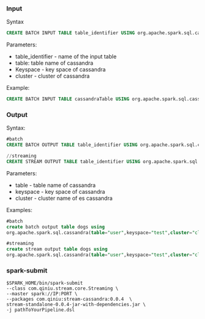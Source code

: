 ### Input
Syntax

```sql
CREATE BATCH INPUT TABLE table_identifier USING org.apache.spark.sql.cassandra(table=<table>, keyspace=<keyspace>, cluster=<cluster>);
```

Parameters:

- table_identifier - name of the input table
- table:  table name of cassandra
- Keyspace - key space of cassandra
- cluster - cluster of cassandra

Example:

```sql
CREATE BATCH INPUT TABLE cassandraTable USING org.apache.spark.sql.cassandra(table="user",keyspace="test", cluster="cluster_A");
```

### Output
Syntax:

```sql
#batch
CREATE BATCH OUTPUT TABLE table_identifier USING org.apache.spark.sql.cassandra(table=<table>,keyspace=<keyspace>,cluster=<cluster>);

//streaming
CREATE STREAM OUTPUT TABLE table_identifier USING org.apache.spark.sql.cassandra(table=<table>,keyspace=<keyspace>,cluster=<cluster>) TBLPROPERTIES(checkpointLocation=<checkPointLocation>);
```

Parameters:

- table - table name of cassandra
- keyspace - key space of cassandra
- cluster - cluster name of es cassandra

Examples:

```sql
#batch
create batch output table dogs using
org.apache.spark.sql.cassandra(table="user",keyspace="test",cluster="cluster_a");

#streaming
create stream output table dogs using
org.apache.spark.sql.cassandra(table="user",keyspace="test",cluster="cluster_a") TBLPROPERTIES(checkpointLocation=<checkPointLocation>);
```

### spark-submit

```shell
$SPARK_HOME/bin/spark-submit
--class com.qiniu.stream.core.Streaming \
--master spark://IP:PORT \
--packages com.qiniu:stream-cassandra:0.0.4  \
stream-standalone-0.0.4-jar-with-dependencies.jar \
-j pathToYourPipeline.dsl 
```

